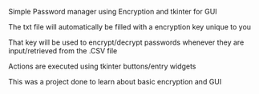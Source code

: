 Simple Password manager using Encryption and tkinter for GUI 

The txt file will automatically be filled with a encryption key unique to you 

That key will be used to encrypt/decrypt passwords whenever they are input/retrieved from the .CSV file

Actions are executed using tkinter buttons/entry widgets 

This was a project done to learn about basic encryption and GUI
